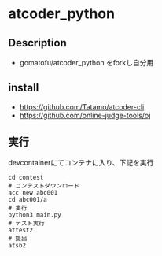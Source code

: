 # atcoder_python

## Description  
*  gomatofu/atcoder_python をforkし自分用

## install
* https://github.com/Tatamo/atcoder-cli
* https://github.com/online-judge-tools/oj

## 実行

devcontainerにてコンテナに入り、下記を実行

```
cd contest
# コンテストダウンロード
acc new abc001
cd abc001/a
# 実行
python3 main.py
# テスト実行
attest2
# 提出
atsb2
```